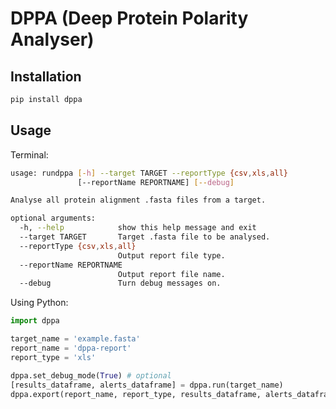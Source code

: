 DPPA (Deep Protein Polarity Analyser)
=================

Installation
-----------------
```bash
pip install dppa
```

Usage
----------------
Terminal:
```bash
usage: rundppa [-h] --target TARGET --reportType {csv,xls,all}
               [--reportName REPORTNAME] [--debug]

Analyse all protein alignment .fasta files from a target.

optional arguments:
  -h, --help            show this help message and exit
  --target TARGET       Target .fasta file to be analysed.
  --reportType {csv,xls,all}
                        Output report file type.
  --reportName REPORTNAME
                        Output report file name.
  --debug               Turn debug messages on.
```
Using Python:

```python
import dppa

target_name = 'example.fasta'
report_name = 'dppa-report'
report_type = 'xls'

dppa.set_debug_mode(True) # optional
[results_dataframe, alerts_dataframe] = dppa.run(target_name)
dppa.export(report_name, report_type, results_dataframe, alerts_dataframe)
```